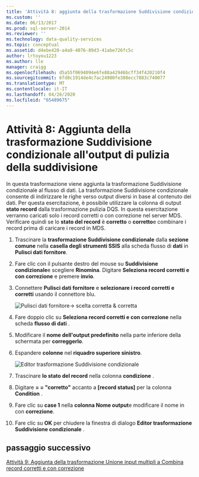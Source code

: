 ```yaml
---
title: 'Attività 8: aggiunta della trasformazione Suddivisione condizionale a Split output di pulizia | Microsoft Docs'
ms.custom: ''
ms.date: 06/13/2017
ms.prod: sql-server-2014
ms.reviewer: ''
ms.technology: data-quality-services
ms.topic: conceptual
ms.assetid: d4ebe420-a4a9-4076-89d3-41abe726fc5c
author: lrtoyou1223
ms.author: lle
manager: craigg
ms.openlocfilehash: d5a55f0694094e6fe88a42946bcff34f420210f4
ms.sourcegitcommit: 6fd8c1914de4c7ac24900fe388ecc7883c740077
ms.translationtype: MT
ms.contentlocale: it-IT
ms.lasthandoff: 04/26/2020
ms.locfileid: "65489675"
---
```

# <a name="task-8-adding-conditional-split-transform-to-split-cleansing-output"></a>Attività 8: Aggiunta della trasformazione Suddivisione condizionale all'output di pulizia della suddivisione
  In questa trasformazione viene aggiunta la trasformazione Suddivisione condizionale al flusso di dati. La trasformazione Suddivisione condizionale consente di indirizzare le righe verso output diversi in base al contenuto dei dati. Per questa esercitazione, è possibile utilizzare la colonna di output **stato record** dalla trasformazione pulizia DQS. In questa esercitazione verranno caricati solo i record corretti o con correzione nel server MDS. Verificare quindi se lo **stato del record** è **corretto** o **corretto**e combinare i record prima di caricare i record in MDS.  
  
1.  Trascinare la **trasformazione Suddivisione condizionale** dalla **sezione comune** nella **casella degli strumenti SSIS** alla scheda flusso di **dati** in **Pulisci dati fornitore**.  
  
2.  Fare clic con il pulsante destro del mouse su **Suddivisione condizionale**e scegliere **Rinomina**. Digitare **Seleziona record corretti e con correzione** e premere **invio**.  
  
3.  Connettere **Pulisci dati fornitore** e **selezionare i record corretti e corretti** usando il connettore blu.  
  
     ![Pulisci dati fornitore-> scelta corretta & corretta](../../2014/tutorials/media/et-addingcsttosplitcleansingoutput-01.jpg "Pulisci dati fornitore -> Scegliere Corretti Con correzione")  
  
4.  Fare doppio clic su **Seleziona record corretti e con correzione** nella scheda **flusso di dati** .  
  
5.  Modificare il **nome dell'output predefinito** nella parte inferiore della schermata per **correggerlo**.  
  
6.  Espandere **colonne** nel **riquadro superiore sinistro**.  
  
     ![Editor trasformazione Suddivisione condizionale](../../2014/tutorials/media/et-addingcsttosplitcleansingoutput-02.jpg "Editor trasformazione Suddivisione condizionale")  
  
7.  Trascinare **lo stato del record** nella colonna **condizione** .  
  
8.  Digitare **= = "corretto"** accanto a **[record status]** per la colonna **Condition** .  
  
9. Fare clic su **case 1** nella **colonna Nome output**e modificare il nome in con **correzione**.  
  
10. Fare clic su **OK** per chiudere la finestra di dialogo **Editor trasformazione Suddivisione condizionale** .  
  
## <a name="next-step"></a>passaggio successivo  
 [Attività 9: Aggiunta della trasformazione Unione input multipli a Combina record corretti e con correzione](../../2014/tutorials/task-9-adding-union-all-transform-to-combine-correct-and-corrected-records.md)  
  
  
